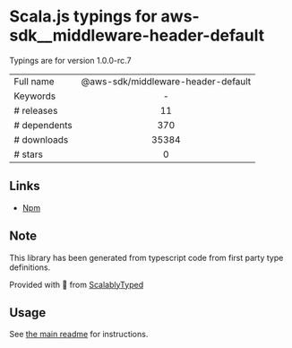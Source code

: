 
# Scala.js typings for aws-sdk__middleware-header-default

Typings are for version 1.0.0-rc.7



|                    |                 |
| ------------------ | :-------------: |
| Full name          | @aws-sdk/middleware-header-default |
| Keywords           | - |
| # releases         | 11 |
| # dependents       | 370 |
| # downloads        | 35384 |
| # stars            | 0 |

## Links
- [Npm](https://www.npmjs.com/package/%40aws-sdk%2Fmiddleware-header-default)
    


## Note
This library has been generated from typescript code from first party type definitions.

Provided with :purple_heart: from [ScalablyTyped](https://github.com/oyvindberg/ScalablyTyped)

## Usage
See [the main readme](../../readme.md) for instructions.


